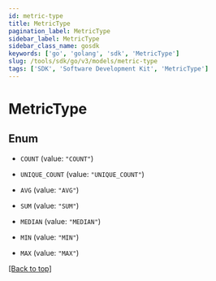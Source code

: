 ```yaml
---
id: metric-type
title: MetricType
pagination_label: MetricType
sidebar_label: MetricType
sidebar_class_name: gosdk
keywords: ['go', 'golang', 'sdk', 'MetricType'] 
slug: /tools/sdk/go/v3/models/metric-type
tags: ['SDK', 'Software Development Kit', 'MetricType']
---
```


# MetricType

## Enum


* `COUNT` (value: `"COUNT"`)

* `UNIQUE_COUNT` (value: `"UNIQUE_COUNT"`)

* `AVG` (value: `"AVG"`)

* `SUM` (value: `"SUM"`)

* `MEDIAN` (value: `"MEDIAN"`)

* `MIN` (value: `"MIN"`)

* `MAX` (value: `"MAX"`)


[[Back to top]](#) 


